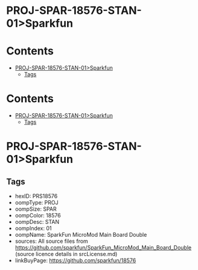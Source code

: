 
PROJ-SPAR-18576-STAN-01>Sparkfun
================================

Contents
========

* [PROJ-SPAR-18576-STAN-01>Sparkfun](#proj-spar-18576-stan-01sparkfun)
	* [Tags](#tags)

Contents
========

* [PROJ-SPAR-18576-STAN-01>Sparkfun](#proj-spar-18576-stan-01sparkfun)
	* [Tags](#tags)

# PROJ-SPAR-18576-STAN-01>Sparkfun

## Tags

- hexID: PRS18576
- oompType: PROJ
- oompSize: SPAR
- oompColor: 18576
- oompDesc: STAN
- oompIndex: 01
- oompName: SparkFun MicroMod Main Board Double
- sources: All source files from https://github.com/sparkfun/SparkFun_MicroMod_Main_Board_Double (source licence details in srcLicense.md)
- linkBuyPage: https://github.com/sparkfun/18576
